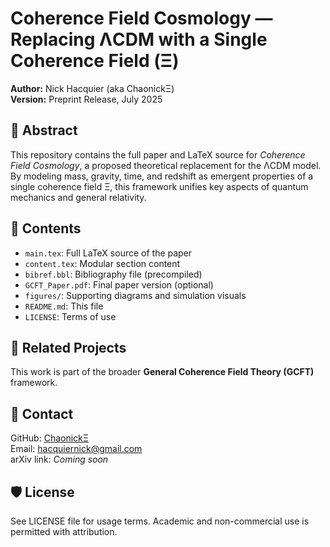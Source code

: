 # Coherence Field Cosmology — Replacing ΛCDM with a Single Coherence Field (Ξ)

**Author:** Nick Hacquier (aka ChaonickΞ)  
**Version:** Preprint Release, July 2025

## 🌌 Abstract
This repository contains the full paper and LaTeX source for *Coherence Field Cosmology*, a proposed theoretical replacement for the ΛCDM model. By modeling mass, gravity, time, and redshift as emergent properties of a single coherence field Ξ, this framework unifies key aspects of quantum mechanics and general relativity.

## 📄 Contents
- `main.tex`: Full LaTeX source of the paper
- `content.tex`: Modular section content
- `bibref.bbl`: Bibliography file (precompiled)
- `GCFT_Paper.pdf`: Final paper version (optional)
- `figures/`: Supporting diagrams and simulation visuals
- `README.md`: This file
- `LICENSE`: Terms of use

## 🔗 Related Projects
This work is part of the broader **General Coherence Field Theory (GCFT)** framework.

## 🧠 Contact
GitHub: [ChaonickΞ](https://github.com/ChaonickΞ)  
Email: hacquiernick@gmail.com  
arXiv link: *Coming soon*

## 🛡️ License
See LICENSE file for usage terms. Academic and non-commercial use is permitted with attribution.
